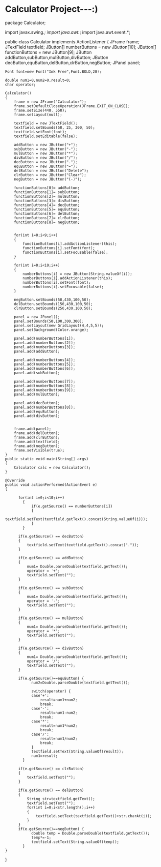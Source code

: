 # Calculator Project---:)

package Calculator;

import javax.swing.*;
import java.awt.*;
import java.awt.event.*;

public class Calculator implements ActionListener
{
	JFrame frame;
	JTextField textfield;
	JButton[] numberButtons = new JButton[10];
	JButton[] functionButtons = new JButton[9];
	JButton addButton,subButton,mulButton,divButton;
	JButton decButton,equButton,delButton,clrButton,negButton;
	JPanel panel;
	
	Font font=new Font("Ink Free",Font.BOLD,20);
	
	double num1=0,num2=0,result=0;
	char operator;
	
	Calculator()
	{
		frame = new JFrame("Calculator");
		frame.setDefaultCloseOperation(JFrame.EXIT_ON_CLOSE);
		frame.setSize(440, 550);
		frame.setLayout(null);
		
		textfield = new JTextField();
		textfield.setBounds(50, 25, 300, 50);
		textfield.setFont(font);
		textfield.setEditable(false);
		
		addButton = new JButton("+");
		subButton = new JButton("-");
		mulButton = new JButton("*");
		divButton = new JButton("/");
		decButton = new JButton(".");
		equButton = new JButton("=");
		delButton = new JButton("Delete");
		clrButton = new JButton("Clear");
		negButton = new JButton("(-)");
		
		functionButtons[0]= addButton;
		functionButtons[1]= subButton;
		functionButtons[2]= mulButton;
		functionButtons[3]= divButton;
		functionButtons[4]= decButton;
		functionButtons[5]= equButton;
		functionButtons[6]= delButton;
		functionButtons[7]= clrButton;
		functionButtons[8]= negButton;
		
		
		for(int i=0;i<9;i++)
		{
			functionButtons[i].addActionListener(this);
			functionButtons[i].setFont(font);
			functionButtons[i].setFocusable(false);
		}
		
		for(int i=0;i<10;i++)
		{
			numberButtons[i] = new JButton(String.valueOf(i));
			numberButtons[i].addActionListener(this);
			numberButtons[i].setFont(font);
			numberButtons[i].setFocusable(false);
		}
		
		negButton.setBounds(50,430,100,50);
		delButton.setBounds(150,430,100,50);
		clrButton.setBounds(250,430,100,50);
		
		panel = new JPanel();
		panel.setBounds(50,100,300,300);
		panel.setLayout(new GridLayout(4,4,5,5));
		panel.setBackground(Color.orange);
		
		panel.add(numberButtons[1]);
		panel.add(numberButtons[2]);
		panel.add(numberButtons[3]);
		panel.add(addButton);
		
		panel.add(numberButtons[4]);
		panel.add(numberButtons[5]);
		panel.add(numberButtons[6]);
		panel.add(subButton);
		
		panel.add(numberButtons[7]);
		panel.add(numberButtons[8]);
		panel.add(numberButtons[9]);
		panel.add(mulButton);
		
		panel.add(decButton);
		panel.add(numberButtons[0]);
		panel.add(equButton);
		panel.add(divButton);
		
		
		frame.add(panel);
		frame.add(delButton);
		frame.add(clrButton);
		frame.add(textfield);
		frame.add(negButton);
		frame.setVisible(true);
	}
	public static void main(String[] args) 
	{
		Calculator calc = new Calculator();
	}

	@Override
	public void actionPerformed(ActionEvent e) 
	{
		
		  for(int i=0;i<10;i++)
			{
				if(e.getSource() == numberButtons[i])
				{
					textfield.setText(textfield.getText().concat(String.valueOf(i)));
				}
			}
		  
		  if(e.getSource() == decButton)
		  {
			  textfield.setText(textfield.getText().concat("."));
		  }
		  
		  if(e.getSource() == addButton)
		  {
			  num1= Double.parseDouble(textfield.getText());
			  operator = '+';
			  textfield.setText("");
		  }
		  
		  if(e.getSource() == subButton)
		  {
			  num1= Double.parseDouble(textfield.getText());
			  operator = '-';
			  textfield.setText("");
		  }
		  
		  if(e.getSource() == mulButton)
		  {
			  num1= Double.parseDouble(textfield.getText());
			  operator = '*';
			  textfield.setText("");
		  }
		  
		  if(e.getSource() == divButton)
		  {
			  num1= Double.parseDouble(textfield.getText());
			  operator = '/';
			  textfield.setText("");
		  }
		  
		  if(e.getSource()==equButton) {
				num2=Double.parseDouble(textfield.getText());
				
				switch(operator) {
				case'+':
					result=num1+num2;
					break;
				case'-':
					result=num1-num2;
					break;
				case'*':
					result=num1*num2;
					break;
				case'/':
					result=num1/num2;
					break;
				}
				textfield.setText(String.valueOf(result));
				num1=result;
			}
		  
		  if(e.getSource() == clrButton)
		  {
			  textfield.setText("");
		  }
		  
		  if(e.getSource() == delButton)
		  {
			  String str=textfield.getText();
			  textfield.setText("");
			  for(int i=0;i<str.length();i++)
			  {
				  textfield.setText(textfield.getText()+str.charAt(i));
			  }
		  }
		  if(e.getSource()==negButton) {
				double temp = Double.parseDouble(textfield.getText());
				temp*=-1;
				textfield.setText(String.valueOf(temp));
			}
	}

}
